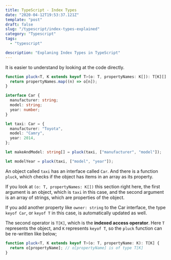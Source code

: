 ```yaml
---
title: TypeScript - Index Types
date: "2020-04-12T19:53:37.121Z"
template: "post"
draft: false
slug: "/typescript/index-types-explained"
category: "Typescript"
tags:
  - "typescript"

description: "Explaning Index Types in TypeScript"
---
```


It is easier to understand by looking at the code directly.

```typescript
function pluck<T, K extends keyof T>(o: T, propertyNames: K[]): T[K][] {
  return propertyNames.map((n) => o[n]);
}

interface Car {
  manufacturer: string;
  model: string;
  year: number;
}

let taxi: Car = {
  manufacturer: "Toyota",
  model: "Camry",
  year: 2014,
};

let makeAndModel: string[] = pluck(taxi, ["manufacturer", "model"]);

let modelYear = pluck(taxi, ["model", "year"]);
```

An object called `taxi` has an interface called `Car`. And there is a function `pluck`, which checks if the object has items in an array as its property.

If you look at `(o: T, propertyNames: K[])` this section right here, the first argument is an object, which is `taxi` in this case, and the second argument is an array of strings, which are properties of the object.

If you add another property like `owner: string` to the Car interface, the type `keyof Car`, or `keyof T` in this case, is automatically updated as well.

The second operator is `T[K]`, which is the **indexed access operator**. Here `T` represents the object, and `K` represents `keyof T`, so the `pluck` function can be re-written like below;

```typescript
function pluck<T, K extends keyof T>(o: T, propertyName: K): T[K] {
  return o[propertyName]; // o[propertyName] is of type T[K]
}
```
